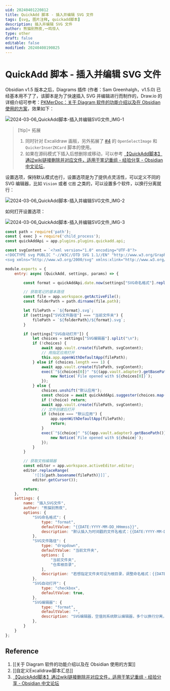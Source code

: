 ```yaml
---
uid: 20240401220812
title: QuickAdd 脚本 - 插入并编辑 SVG 文件
tags: [svg, 图片注释, quickadd脚本]
description: 插入并编辑 SVG 文件
author: 熊猫别熬夜,一鸣惊人
type: other
draft: false
editable: false
modified: 20240408190825
---
```


# QuickAdd 脚本 - 插入并编辑 SVG 文件

Obsidian v1.5 版本之后，Diagrams 插件 (作者：Sam Greenhalgh，v1.5.0) 已经基本用不了了，该脚本是为了快速插入 SVG 并编辑进行而制作的，Draw.io 的详细介绍可参考：[PKMerDoc：关于 Diagram 软件的功能介绍以及在 Obsidian 使用的方案]( https://pkmer.cn/show/20231218063354 )，效果如下：

![2024-03-06_QuickAdd脚本-插入并编辑SVG文件_IMG-1](https://cdn.pkmer.cn/images/202404012210401.gif!pkmer)

> [!tip]+ 拓展
> 1. 同时针对 Excalidraw 画板，另外拓展了 [#4](https://forum-zh.obsidian.md/t/topic/31999/4) 的 `OpenSelectImage` 和 `QuickerInserZKCard` 脚本的使用。
> 2. 如果在源码模式下插入后想删除或移动，可以参考 [【QuickAdd脚本】通过wiki链接删除并对应文件，适用于笔记重组 - 经验分享 - Obsidian 中文论坛](https://forum-zh.obsidian.md/t/topic/31660)。

设置选项，保持默认模式也行，设置选项是为了提供点灵活性，可以定义不同的 SVG 编辑器，比如 `Vision` 或者 `亿图` 之类的，可以设置多个软件，以换行分离就行：

![2024-03-06_QuickAdd脚本-插入并编辑SVG文件_IMG-2](https://cdn.pkmer.cn/images/202404012209508.png!pkmer)

如何打开设置选项：

![2024-03-06_QuickAdd脚本-插入并编辑SVG文件_IMG-3](https://cdn.pkmer.cn/images/202404012209509.gif!pkmer)

```js quickadd
const path = require('path');
const { exec } = require('child_process');
const quickAddApi = app.plugins.plugins.quickadd.api;

const svgContent = `<?xml version="1.0" encoding="UTF-8"?>
<!DOCTYPE svg PUBLIC "-//W3C//DTD SVG 1.1//EN" "http://www.w3.org/Graphics/SVG/1.1/DTD/svg11.dtd">
<svg xmlns="http://www.w3.org/2000/svg" xmlns:xlink="http://www.w3.org/1999/xlink" version="1.1" width="300px" height="300px" viewBox="-0.5 -0.5 1 1" content="&lt;mxGraphModel&gt;&lt;root&gt;&lt;mxCell id=&quot;0&quot;/&gt;&lt;mxCell id=&quot;1&quot; parent=&quot;0&quot;/&gt;&lt;/root&gt;&lt;/mxGraphModel&gt;"></svg>`;

module.exports = {
    entry: async (QuickAdd, settings, params) => {

        const format = quickAddApi.date.now(settings["SVG命名格式"].replace("{{DATE:", "").replace("}}", ""));

        // 获取笔记的基本路径
        const file = app.workspace.getActiveFile();
        const folderPath = path.dirname(file.path);

        let filePath = `${format}.svg`;
        if (settings["SVG文件路径"] === "当前文件夹") {
            filePath = `${folderPath}/${format}.svg`;
        }        

        if (settings["SVG自动打开"]) {
            let choices = settings["SVG编辑器"].split("\n");
            if (!choices) {
                await app.vault.create(filePath, svgContent);
                // 用指定应用打开
                this.app.openWithDefaultApp(filePath);
            } else if (choices.length === 1) {
                await app.vault.create(filePath, svgContent);
                exec(`"${choices[0]}" "${(app.vault.adapter).getBasePath()}/${filePath}"`, (error, stdout, stderr) => {
                    new Notice(`File opened with ${choices[0]}`);
                });
            } else {
                choices.unshift("默认应用");
                const choice = await quickAddApi.suggester(choices.map(i => i.split("\\").at(-1).replace("\.exe", "")), choices, "图片打开的方式");
                if (!choice) return;
                await app.vault.create(filePath, svgContent);
                // 文件创建后打开
                if (choice === "默认应用") {
                    app.openWithDefaultApp(filePath);
                    return;
                }
                exec(`"${choice}" "${(app.vault.adapter).getBasePath()}/${filePath}"`, (error, stdout, stderr) => {
                    new Notice(`File opened with ${choice}`);
                });
            }
        }

        // 获取文档编辑器
        const editor = app.workspace.activeEditor.editor;
        editor.replaceRange(
            `![[${path.basename(filePath)}]]`,
            editor.getCursor());

        return;
    },
    settings: {
        name: "插入SVG文件",
        author: "熊猫别熬夜",
        options: {
            "SVG命名格式": {
                type: "format",
                defaultValue: "{{DATE:YYYY-MM-DD_HHmmss}}",
                description: "默认插入为时间戳的文件名格式：{{DATE:YYYY-MM-DD_HHmmss}}；",
            },
            "SVG文件路径": {
                type: "dropdown",
                defaultValue: "当前文件夹",
                options: [
                    "当前文件夹",
                    "仓库根目录",
                ],
                description: "若想指定文件夹可设为根目录，调整命名格式：{{DATE:[文件夹路径/子文件夹/文件名前缀_]YYYY-MM-DD_HHmmss}}",
            },
            "SVG自动打开": {
                type: "checkbox",
                defaultValue: true,
            },
            "SVG编辑器": {
                type: "format",
                defaultValue: "",
                description: "SVG编辑器，空值则系统默认编辑器，多个以换行分离，多个会出现弹窗来选择应用(包含默认应用)",
            },
        }
    }
};
```

## Reference

1. [[关于 Diagram 软件的功能介绍以及在 Obsidian 使用的方案]]
2. [[自定义Excalidraw脚本汇总]]
3. [【QuickAdd脚本】通过wiki链接删除并对应文件，适用于笔记重组 - 经验分享 - Obsidian 中文论坛](https://forum-zh.obsidian.md/t/topic/31660)
